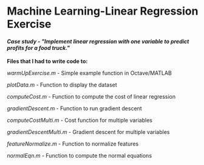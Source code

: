 # Machine Learning-Linear Regression Exercise

#### <em>Case study - "Implement linear regression with one variable to predict profits for a food truck."</em>

<strong>Files that I had to write code to:</strong>

<em>warmUpExercise.m</em> - Simple example function in Octave/MATLAB
  
<em>plotData.m</em> - Function to display the dataset

<em>computeCost.m</em> - Function to compute the cost of linear regression

<em>gradientDescent.m</em> - Function to run gradient descent

<em>computeCostMulti.m</em> - Cost function for multiple variables

<em>gradientDescentMulti.m</em> - Gradient descent for multiple variables

<em>featureNormalize.m</em> - Function to normalize features

<em>normalEqn.m</em> - Function to compute the normal equations
